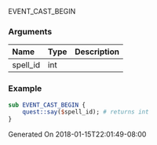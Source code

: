 EVENT_CAST_BEGIN
### Arguments
**Name**|**Type**|**Description**
:-----|:-----|:-----
spell_id|int|
### Example
```perl
sub EVENT_CAST_BEGIN {
	quest::say($spell_id); # returns int
}
```

Generated On 2018-01-15T22:01:49-08:00